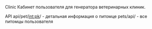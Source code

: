 Clinic
Кабинет пользователя для генератора ветеринарных клиник.

API
api/pet/<int:pk>/ - детальная информация о питомце
pets/api/ - все питомцы пользователя
